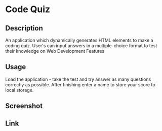 # Code Quiz

##  Description

An application which dynamically generates HTML elements to make a coding quiz. User's can input answers in a multiple-choice format to test their knowledge on Web Development
Features

##  Usage

Load the application - take the test and try answer as many questions correctly as possible. After finishing enter a name to store your score to local storage.

## Screenshot


## Link 

